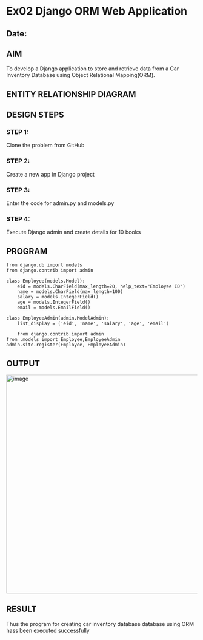 # Ex02 Django ORM Web Application
## Date: 

## AIM
To develop a Django application to store and retrieve data from a Car Inventory Database using Object Relational Mapping(ORM).

## ENTITY RELATIONSHIP DIAGRAM



## DESIGN STEPS

### STEP 1:
Clone the problem from GitHub

### STEP 2:
Create a new app in Django project

### STEP 3:
Enter the code for admin.py and models.py

### STEP 4:
Execute Django admin and create details for 10 books

## PROGRAM
```
from django.db import models
from django.contrib import admin

class Employee(models.Model):
    eid = models.CharField(max_length=20, help_text="Employee ID")
    name = models.CharField(max_length=100)
    salary = models.IntegerField()
    age = models.IntegerField()
    email = models.EmailField()

class EmployeeAdmin(admin.ModelAdmin):
    list_display = ('eid', 'name', 'salary', 'age', 'email')

    from django.contrib import admin
from .models import Employee,EmployeeAdmin
admin.site.register(Employee, EmployeeAdmin)
```



## OUTPUT

<img width="1888" height="577" alt="image" src="https://github.com/user-attachments/assets/24346b9b-99e4-403f-9636-b07f18348baf" />


## RESULT
Thus the program for creating car inventory database database using ORM hass been executed successfully
